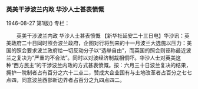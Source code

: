 ### 英美干涉波兰内政  华沙人士甚表愤慨

1946-08-27
第1版()
专栏：

　　英美干涉波兰内政
    华沙人士甚表愤慨
    【新华社延安二十三日电】华沙讯：英美政府二十日同时照会波兰政府，企图对行将到来的十一月波兰大选施以压力：美国的照会要求波兰政府给一切反动分子以“选举自由”，而英国的照会则诬称最近波兰之复决为“严重的不合法”。同时以对波经济制裁相恫吓。华沙人士对英美这种“西方民主”的干涉波兰内政的方式甚表愤慨。按：六月三十日波兰复决的结果，拥护一院制者占有百分之六十二点二，赞成大企业国有与土地改革者占百分之七七点四，同意波兰西部新边界者占百分之九四点四二。
